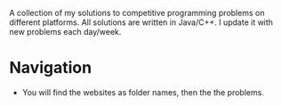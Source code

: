 A collection of my solutions to competitive programming problems on different platforms. All solutions are written in Java/C++. I update it with new problems each day/week.
# Navigation
 - You will find the websites as folder names, then the the problems.
